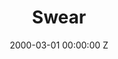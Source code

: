 ---
title: Swear
date: 2000-03-01 00:00:00 Z
position: 1
client: Channel 4
agency: 4creative
image: "/uploads/channel4-swear.jpg"
vimeo: 82642891
production-company:
dop:
producer:
awards:
layout: project
---